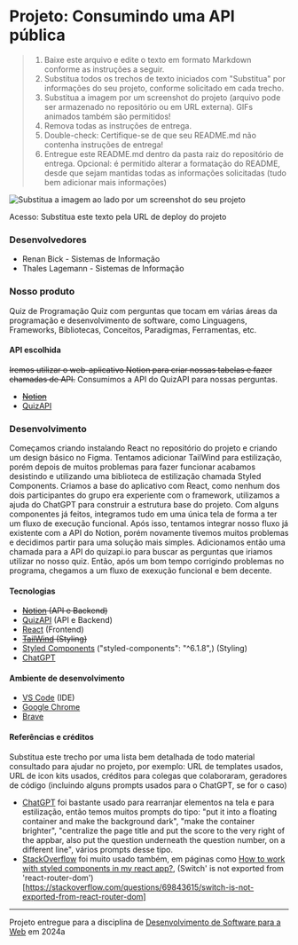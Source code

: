 # Projeto: Consumindo uma API pública

> 1. Baixe este arquivo e edite o texto em formato Markdown conforme as instruções a seguir.
> 2. Substitua todos os trechos de texto iniciados com "Substitua" por informações do seu projeto, conforme solicitado em cada trecho.
> 3. Substitua a imagem por um screenshot do projeto (arquivo pode ser armazenado no repositório ou em URL externa). GIFs animados também são permitidos!
> 4. Remova todas as instruções de entrega.
> 5. Double-check: Certifique-se de que seu README.md não contenha instruções de entrega!
> 6. Entregue este README.md dentro da pasta raiz do repositório de entrega.
> Opcional: é permitido alterar a formatação do README, desde que sejam mantidas todas as informações solicitadas (tudo bem adicionar mais informações)

![Substitua a imagem ao lado por um screenshot do seu projeto](https://img001.prntscr.com/file/img001/lcf6VqDwTuSUsRDRj04yOg.png "Screenshot do projeto")

Acesso: Substitua este texto pela URL de deploy do projeto

### Desenvolvedores

- Renan Bick - Sistemas de Informação
- Thales Lagemann - Sistemas de Informação

### Nosso produto

Quiz de Programação
Quiz com perguntas que tocam em várias áreas da programação e desenvolvimento de software, como Linguagens, Frameworks, Bibliotecas, Conceitos, Paradigmas, Ferramentas, etc.

#### API escolhida

~~Iremos utilizar o web-aplicativo Notion para criar nossas tabelas e fazer chamadas de API.~~
Consumimos a API do QuizAPI para nossas perguntas.

- [~~Notion~~](https://www.notion.so/pt-br)
- [QuizAPI](https://quizapi.io/)

### Desenvolvimento

Começamos criando instalando React no repositório do projeto e criando um design básico no Figma.
Tentamos adicionar TailWind para estilização, porém depois de muitos problemas para fazer funcionar acabamos desistindo e utilizando uma biblioteca de estilização chamada Styled Components.
Criamos a base do aplicativo com React, como nenhum dos dois participantes do grupo era experiente com o framework, utilizamos a ajuda do ChatGPT para construir a estrutura base do projeto.
Com alguns componentes já feitos, integramos tudo em uma única tela de forma a ter um fluxo de execução funcional.
Após isso, tentamos integrar nosso fluxo já existente com a API do Notion, porém novamente tivemos muitos problemas e decidimos partir para uma solução mais simples.
Adicionamos então uma chamada para a API do quizapi.io para buscar as perguntas que iriamos utilizar no nosso quiz.
Então, após um bom tempo corrigindo problemas no programa, chegamos a um fluxo de exexução funcional e bem decente.

#### Tecnologias

- ~~[Notion](https://www.notion.so/pt-br) (API e Backend)~~
- [QuizAPI](https://quizapi.io/) (API e Backend)
- [React](https://pt-br.legacy.reactjs.org/) (Frontend)
- ~~[TailWind](https://tailwindcss.com/) (Styling)~~
- [Styled Components](https://styled-components.com/) ("styled-components": "^6.1.8",) (Styling)
- [ChatGPT](https://chat.openai.com/)

#### Ambiente de desenvolvimento

- [VS Code](https://code.visualstudio.com/) (IDE)
- [Google Chrome](https://www.google.com/intl/pt-BR/chrome/)
- [Brave](https://brave.com/pt-br/)

#### Referências e créditos

Substitua este trecho por uma lista bem detalhada de todo material consultado para ajudar no projeto, por exemplo:  URL de templates usados, URL de icon kits usados, créditos para colegas que colaboraram, geradores de código (incluindo alguns prompts usados para o ChatGPT, se for o caso)
- [ChatGPT](https://chat.openai.com/) foi bastante usado para rearranjar elementos na tela e para estilização, então temos muitos prompts do tipo: "put it into a floating container and make the background dark", "make the container brighter", "centralize the page title and put the score to the very right of the appbar, also put the question underneath the question number, on a different line", vários prompts desse tipo.
- [StackOverflow](https://stackoverflow.com/) foi muito usado também, em páginas como [How to work with styled components in my react app?](https://stackoverflow.com/questions/42374080/how-to-work-with-styled-components-in-my-react-app), (Switch' is not exported from 'react-router-dom')[https://stackoverflow.com/questions/69843615/switch-is-not-exported-from-react-router-dom]
---
Projeto entregue para a disciplina de [Desenvolvimento de Software para a Web](http://github.com/andreainfufsm/elc1090-2024a) em 2024a